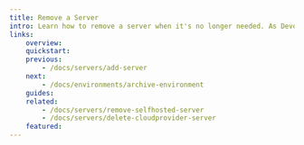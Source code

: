 ```yaml
---
title: Remove a Server
intro: Learn how to remove a server when it's no longer needed. As Devopness allows you to provision servers on multiple cloud providers, or even connect existing servers, the steps to remove a server will vary per cloud provider. Choose one of the related topics below to get specific instructions for the cloud provider from which you want to remove a server.
links:
    overview:
    quickstart:
    previous:
        - /docs/servers/add-server
    next:
        - /docs/environments/archive-environment
    guides:
    related:
        - /docs/servers/remove-selfhosted-server
        - /docs/servers/delete-cloudprovider-server
    featured:
---
```

